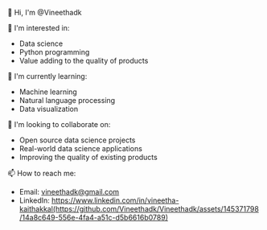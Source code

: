 👋 Hi, I'm @Vineethadk

👀 I'm interested in:
  * Data science
  * Python programming
  * Value adding to the quality of products

🌱 I'm currently learning:
  * Machine learning
  * Natural language processing
  * Data visualization

💞️ I'm looking to collaborate on:
  * Open source data science projects
  * Real-world data science applications
  * Improving the quality of existing products

📫 How to reach me:
  * Email: vineethadk@gmail.com
  * LinkedIn: https://www.linkedin.com/in/vineetha-kaithakkal(https://github.com/Vineethadk/Vineethadk/assets/145371798/14a8c649-556e-4fa4-a51c-d5b6616b0789)
